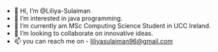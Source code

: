 - 👋 Hi, I’m @Liliya-Sulaiman
- 👀 I’m interested in java programming.
- 🌱 I’m currently am MSc Computing Science Student in UCC Ireland.
- 💞️ I’m looking to collaborate on innovative ideas.
- 📫 you can reach me on - liliyasulaiman96@gmail.com

<!---
Liliya-Sulaiman/Liliya-Sulaiman is a ✨ special ✨ repository because its `README.md` (this file) appears on your GitHub profile.
You can click the Preview link to take a look at your changes.
--->
